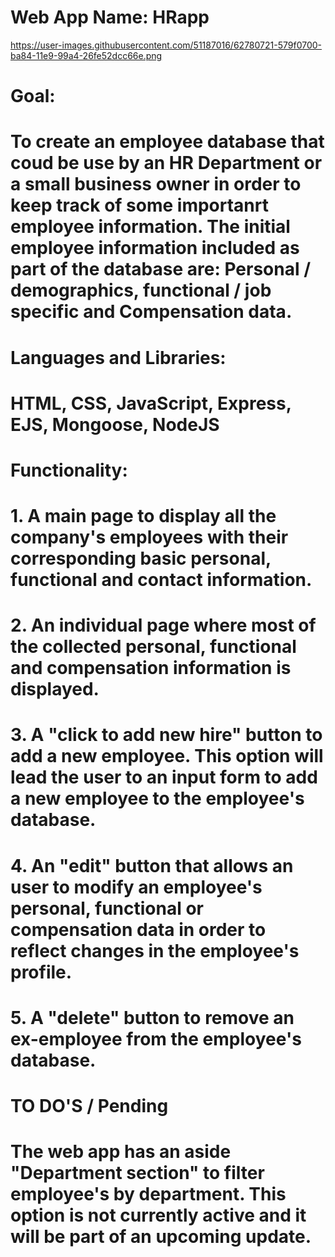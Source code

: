# Web App Name: HRapp

https://user-images.githubusercontent.com/51187016/62780721-579f0700-ba84-11e9-99a4-26fe52dcc66e.png

# Goal:

# To create an employee database that coud be use by an HR Department or a small business owner in order to keep track of some importanrt employee information. The initial employee information included as part of the database are: Personal / demographics, functional / job specific and Compensation data.

# Languages and Libraries:

# HTML, CSS, JavaScript, Express, EJS, Mongoose, NodeJS

# Functionality:

# 1. A main page to display all the company's employees with their corresponding basic personal, functional and contact information.

# 2. An individual page where most of the collected personal, functional and compensation information is displayed.

# 3. A "click to add new hire" button to add a new employee. This option will lead the user to an input form to add a new employee to the employee's database.

# 4. An "edit" button that allows an user to modify an employee's personal, functional or compensation data in order to reflect changes in the employee's profile.

# 5. A "delete" button to remove an ex-employee from the employee's database.

# TO DO'S / Pending

# The web app has an aside "Department section" to filter employee's by department. This option is not currently active and it will be part of an upcoming update.

